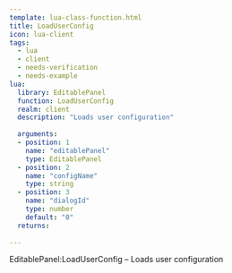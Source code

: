 ```yaml
---
template: lua-class-function.html
title: LoadUserConfig
icon: lua-client
tags:
  - lua
  - client
  - needs-verification
  - needs-example
lua:
  library: EditablePanel
  function: LoadUserConfig
  realm: client
  description: "Loads user configuration"
  
  arguments:
  - position: 1
    name: "editablePanel"
    type: EditablePanel
  - position: 2
    name: "configName"
    type: string
  - position: 3
    name: "dialogId"
    type: number
    default: "0"
  returns:
    
---
```


<div class="lua__search__keywords">
EditablePanel:LoadUserConfig &#x2013; Loads user configuration
</div>
